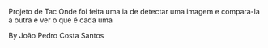 Projeto de Tac
Onde foi feita uma ia de detectar uma imagem e compara-la a outra e ver o que é cada uma

By João Pedro Costa Santos
